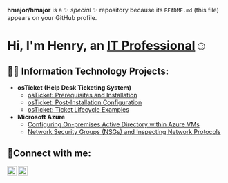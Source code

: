 

**hmajor/hmajor** is a ✨ _special_ ✨ repository because its `README.md` (this file) appears on your GitHub profile.
<h1>Hi, I'm Henry, an <a href="https://www.linkedin.com/in/henry-major-4357848/">IT Professional</a>☺</h1>

<h2>👨‍💻 Information Technology Projects:</h2>

- <b>osTicket (Help Desk Ticketing System)</b>
  - [osTicket: Prerequisites and Installation](https://github.com/hmajorcc/osticket-prereqs)
  - [osTicket: Post-Installation Configuration](https://github.com/henrymajorcc/post-install-config)
  - [osTicket: Ticket Lifecycle Examples](https://github.com/henrymajorrcc/ticket-lifecycle)
- <b>Microsoft Azure</b>
  - [Configuring On-premises Active Directory within Azure VMs](https://github.com/henrymajorcc/configure-ad)
  - [Network Security Groups (NSGs) and Inspecting Network Protocols](https://github.com/henrymajorcc/azure-network-protocols)

<h2>🤳Connect with me:</h2>


[<img align="left" alt="Henry | LinkedIn" width="22px" src="https://cdn.jsdelivr.net/npm/simple-icons@v3/icons/linkedin.svg" />][linkedin]
[<img align="left" alt="Henry | Instagram" width="22px" src="https://cdn.jsdelivr.net/npm/simple-icons@v3/icons/instagram.svg" />][instagram]


[instagram]: https://www.instagram.com/Henry
[linkedin]: [https://linkedin.com/in/HenryMajor](https://www.linkedin.com/in/henry-major-4357848?lipi=urn%3Ali%3Apage%3Ad_flagship3_profile_view_base_contact_details%3BsYuPQk%2BWQ9SQn5uxHirMtw%3D%3D)
